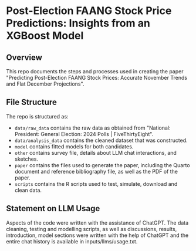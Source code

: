 # Post-Election FAANG Stock Price Predictions: Insights from an XGBoost Model

## Overview

This repo documents the steps and processes used in creating the paper "Predicting Post-Election FAANG Stock Prices: Accurate November Trends and Flat December Projections".

## File Structure

The repo is structured as:

-   `data/raw_data` contains the raw data as obtained from "National: President: General Election: 2024 Polls | FiveThirtyEight".
-   `data/analysis_data` contains the cleaned dataset that was constructed.
-   `model` contains fitted models for both candidates. 
-   `other` contains survey file, details about LLM chat interactions, and sketches.
-   `paper` contains the files used to generate the paper, including the Quarto document and reference bibliography file, as well as the PDF of the paper. 
-   `scripts` contains the R scripts used to test, simulate, download and clean data.

## Statement on LLM Usage

Aspects of the code were written with the assistance of ChatGPT. The data cleaning, testing and modelling scripts, as well as discussions, results, introduction, model sections were written with the help of ChatGPT and the entire chat history is available in inputs/llms/usage.txt.